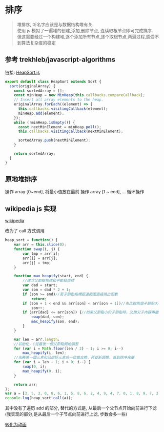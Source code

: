 # 排序

> 堆排序, 听名字应该是与数据结构堆有关.  
> 使用 js 模拟了一遍堆的创建,添加,删除节点, 连续取根节点即可完成排序.  
> 但这需要经过一个构建堆,逐个添加所有节点,逐个取根节点,两遍过程,感受不到算法复杂度的稳定

## 参考 trekhleb/javascript-algorithms

链接: [HeapSort.js](https://github.com/trekhleb/javascript-algorithms/blob/master/src/algorithms/sorting/heap-sort/HeapSort.js)

```js {4,8,14}
export default class HeapSort extends Sort {
  sort(originalArray) {
    const sortedArray = [];
    const minHeap = new MinHeap(this.callbacks.compareCallback);
    // Insert all array elements to the heap.
    originalArray.forEach((element) => {
      this.callbacks.visitingCallback(element);
      minHeap.add(element);
    });
    while (!minHeap.isEmpty()) {
      const nextMinElement = minHeap.poll();
      this.callbacks.visitingCallback(nextMinElement);

      sortedArray.push(nextMinElement);
    }

    return sortedArray;
  }
}
```

## 原地堆排序

操作 array [0~end], 将最小值放在最前
操作 array [1 ~ end], ... 循环操作

## wikipedia js 实现

[wikipedia](https://zh.wikipedia.org/wiki/%E5%A0%86%E6%8E%92%E5%BA%8F#JavaScript)

改为了 call 方式调用

```javascript
heap_sort = function() {
	var arr = this.slice(0);
	function swap(i, j) {
		var tmp = arr[i];
		arr[i] = arr[j];
		arr[j] = tmp;
	}

	function max_heapify(start, end) {
		//建立父節點指標和子節點指標
		var dad = start;
		var son = dad * 2 + 1;
		if (son >= end)//若子節點指標超過範圍直接跳出函數
			return;
		if (son + 1 < end && arr[son] < arr[son + 1])//先比較兩個子節點大小，選擇最大的
			son++;
		if (arr[dad] <= arr[son]) {//如果父節點小於子節點時，交換父子內容再繼續子節點和孫節點比較
			swap(dad, son);
			max_heapify(son, end);
		}
	}

	var len = arr.length;
	//初始化，i從最後一個父節點開始調整
	for (var i = Math.floor(len / 2) - 1; i >= 0; i--)
		max_heapify(i, len);
	//先將第一個元素和已排好元素前一位做交換，再從新調整，直到排序完畢
	for (var i = len - 1; i > 0; i--) {
		swap(0, i);
		max_heapify(0, i);
	}

	return arr;
};
var a = [3, 5, 3, 0, 8, 6, 1, 5, 8, 6, 2, 4, 9, 4, 7, 0, 1, 8, 9, 7, 3, 1, 2, 5, 9, 7, 4, 0, 2, 6];
console.log(heap_sort.call(a));
```

其中没有了遍历 add 的部分, 替代的方式是, 从最后一个父节点开始向前进行下滤(我实现的部分,是从最后一个子节点向前进行上滤, 步数会多一些)

[转化为动画](./sort-animated.md)
